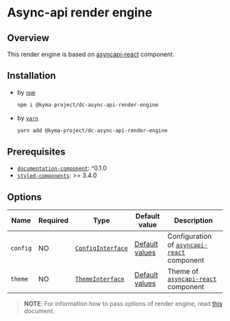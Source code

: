 # Async-api render engine

## Overview

This render engine is based on [asyncapi-react](https://github.com/asyncapi/asyncapi-react) component.

## Installation

- by [`npm`](https://www.npmjs.com/)
  ``` bash
  npm i @kyma-project/dc-async-api-render-engine
  ```

- by [`yarn`](https://yarnpkg.com/en/)
  ``` bash
  yarn add @kyma-project/dc-async-api-render-engine
  ```

## Prerequisites

- [`documentation-component`](https://github.com/kyma-incubator/documentation-component/tree/master/packages/documentation-component): ^0.1.0
- [`styled-components`](https://github.com/styled-components/styled-components): >= 3.4.0

## Options

| Name | Required | Type | Default value | Description |
|---|---|---|---|---|
| `config` | NO | [`ConfigInterface`](https://github.com/asyncapi/asyncapi-react/blob/master/docs/configuration/config-modification.md) | [Default values](https://github.com/asyncapi/asyncapi-react/blob/master/library/src/config/default.ts#L3) | Configuration of [`asyncapi-react`](https://github.com/asyncapi/asyncapi-react) component |
| `theme` | NO | [`ThemeInterface`](https://github.com/asyncapi/asyncapi-react/blob/master/docs/configuration/theme-modification.md) | [Default values](https://github.com/asyncapi/asyncapi-react/blob/master/library/src/theme/default.ts#L4) | Theme of [`asyncapi-react`](https://github.com/asyncapi/asyncapi-react) component |

> **NOTE**: For information how to pass options of render engine, read [this](../../docs/props/render-engines.md#pass-global-options) document.
